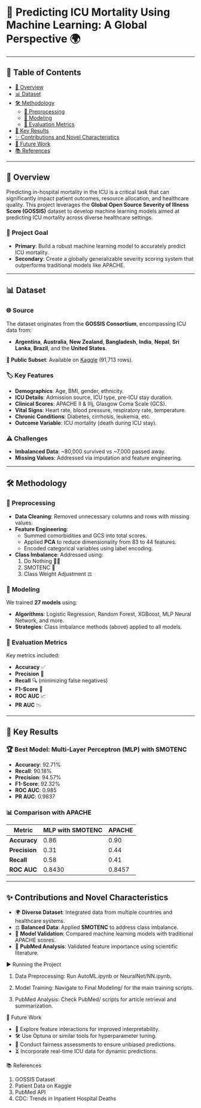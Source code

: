 # 🏥 Predicting ICU Mortality Using Machine Learning: A Global Perspective 🌍

---

## 📑 Table of Contents
- [📖 Overview](#-overview)
- [📊 Dataset](#-dataset)
- [🛠️ Methodology](#️-methodology)
  - [🧹 Preprocessing](#-preprocessing)
  - [🤖 Modeling](#-modeling)
  - [📏 Evaluation Metrics](#-evaluation-metrics)
- [🎯 Key Results](#-key-results)
- [✨ Contributions and Novel Characteristics](#-contributions-and-novel-characteristics)
- [🔮 Future Work](#-future-work)
- [📚 References](#-references)

---

## 📖 Overview
Predicting in-hospital mortality in the ICU is a critical task that can significantly impact patient outcomes, resource allocation, and healthcare quality. This project leverages the **Global Open Source Severity of Illness Score (GOSSIS)** dataset to develop machine learning models aimed at predicting ICU mortality across diverse healthcare settings.

### 🎯 **Project Goal**
- **Primary**: Build a robust machine learning model to accurately predict ICU mortality.
- **Secondary**: Create a globally generalizable severity scoring system that outperforms traditional models like APACHE.

---

## 📊 Dataset
### 🌐 **Source**
The dataset originates from the **GOSSIS Consortium**, encompassing ICU data from:
- **Argentina**, **Australia**, **New Zealand**, **Bangladesh**, **India**, **Nepal**, **Sri Lanka**, **Brazil**, and the **United States**.

**💾 Public Subset**: Available on [Kaggle](https://www.kaggle.com/datasets/mitishaagarwal/patient/data) (91,713 rows).

### 🏷️ **Key Features**
- **Demographics**: Age, BMI, gender, ethnicity.
- **ICU Details**: Admission source, ICU type, pre-ICU stay duration.
- **Clinical Scores**: APACHE II & IIIj, Glasgow Coma Scale (GCS).
- **Vital Signs**: Heart rate, blood pressure, respiratory rate, temperature.
- **Chronic Conditions**: Diabetes, cirrhosis, leukemia, etc.
- **Outcome Variable**: ICU mortality (death during ICU stay).

### ⚠️ **Challenges**
- **Imbalanced Data**: ~80,000 survived vs ~7,000 passed away.
- **Missing Values**: Addressed via imputation and feature engineering.

---


## 🛠️ Methodology

### 🧹 **Preprocessing**
- **Data Cleaning**: Removed unnecessary columns and rows with missing values.
- **Feature Engineering**:
  - Summed comorbidities and GCS into total scores.
  - Applied **PCA** to reduce dimensionality from 83 to 44 features.
  - Encoded categorical variables using label encoding.
- **Class Imbalance**: Addressed using:
  1. Do Nothing 🙅‍♂️
  2. SMOTENC 🔄
  3. Class Weight Adjustment ⚖️

### 🤖 **Modeling**
We trained **27 models** using:
- **Algorithms**: Logistic Regression, Random Forest, XGBoost, MLP Neural Network, and more.
- **Strategies**: Class imbalance methods (above) applied to all models.

### 📏 **Evaluation Metrics**
Key metrics included:
- **Accuracy** ✅
- **Precision** 🎯
- **Recall** 🔍 (minimizing false negatives)
- **F1-Score** 🤝
- **ROC AUC** 📈
- **PR AUC** 📉

---

## 🎯 Key Results

### 🏆 **Best Model**: Multi-Layer Perceptron (MLP) with SMOTENC
- **Accuracy**: 92.71%  
- **Recall**: 90.18%  
- **Precision**: 94.57%  
- **F1-Score**: 92.32%  
- **ROC AUC**: 0.985  
- **PR AUC**: 0.9837  

### 📊 Comparison with APACHE
| Metric        | MLP with SMOTENC | APACHE |
|---------------|------------------|--------|
| **Accuracy**  | 0.86             | 0.90   |
| **Precision** | 0.31             | 0.44   |
| **Recall**    | 0.58             | 0.41   |
| **ROC AUC**   | 0.8430           | 0.8457 |

---

## ✨ Contributions and Novel Characteristics
- 🌍 **Diverse Dataset**: Integrated data from multiple countries and healthcare systems.
- ⚖️ **Balanced Data**: Applied **SMOTENC** to address class imbalance.
- 🤝 **Model Validation**: Compared machine learning models with traditional APACHE scores.
- 📖 **PubMed Analysis**: Validated feature importance using scientific literature.


▶️ Running the Project
	
1.	Data Preprocessing:	Run AutoML.ipynb or NeuralNet/NN.ipynb.
	
2.	Model Training:	Navigate to Final Modeling/ for the main training scripts.
	
3.	PubMed Analysis:	Check PubMed/ scripts for article retrieval and summarization.

🔮 Future Work
-	🌟 Explore feature interactions for improved interpretability.
-	🛠️ Use Optuna or similar tools for hyperparameter tuning.
-	🤝 Conduct fairness assessments to ensure unbiased predictions.
-	⏳ Incorporate real-time ICU data for dynamic predictions.

📚 References
1.	GOSSIS Dataset
2.	Patient Data on Kaggle
3.	PubMed API
4.	CDC: Trends in Inpatient Hospital Deaths

